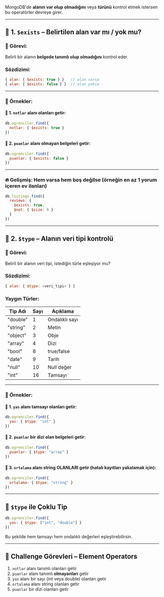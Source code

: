 

MongoDB'de **alanın var olup olmadığını** veya **türünü** kontrol etmek istersen bu operatörler devreye girer.

---

## 🔹 1. `$exists` – Belirtilen alan **var mı / yok mu?**

### 📌 Görevi:

Belirli bir alanın **belgede tanımlı olup olmadığını** kontrol eder.

### Sözdizimi:

```js
{ alan: { $exists: true } }   // alan varsa
{ alan: { $exists: false } }  // alan yoksa
```

---

### 🧪 Örnekler:

#### 🎯 1. `notlar` alanı olanları getir:

```js
db.ogrenciler.find({
  notlar: { $exists: true }
})
```

#### 🎯 2. `puanlar` alanı **olmayan** belgeleri getir:

```js
db.ogrenciler.find({
  puanlar: { $exists: false }
})
```

---

### 🔥 Gelişmiş: Hem varsa hem boş değilse (örneğin en az 1 yorum içeren ev ilanları)

```js
db.listings.find({
  reviews: {
    $exists: true,
    $not: { $size: 0 }
  }
})
```

---

## 🔹 2. `$type` – Alanın **veri tipi** kontrolü

### 📌 Görevi:

Belirli bir alanın veri tipi, istediğin türle eşleşiyor mu?

### Sözdizimi:

```js
{ alan: { $type: <veri_tipi> } }
```

### Yaygın Türler:

|Tip Adı|Sayı|Açıklama|
|---|---|---|
|"double"|1|Ondalıklı sayı|
|"string"|2|Metin|
|"object"|3|Obje|
|"array"|4|Dizi|
|"bool"|8|true/false|
|"date"|9|Tarih|
|"null"|10|Null değer|
|"int"|16|Tamsayı|

---

### 🧪 Örnekler:

#### 🎯 1. `yas` alanı tamsayı olanları getir:

```js
db.ogrenciler.find({
  yas: { $type: "int" }
})
```

#### 🎯 2. `puanlar` bir dizi olan belgeleri getir:

```js
db.ogrenciler.find({
  puanlar: { $type: "array" }
})
```

#### 🎯 3. `ortalama` alanı string OLANLARI getir (hatalı kayıtları yakalamak için):

```js
db.ogrenciler.find({
  ortalama: { $type: "string" }
})
```

---

## 🧠 `$type` ile Çoklu Tip

```js
db.ogrenciler.find({
  yas: { $type: ["int", "double"] }
})
```

Bu şekilde hem tamsayı hem ondalıklı değerleri eşleştirebilirsin.

---

## 🎯 Challenge Görevleri – Element Operators

1. `notlar` alanı tanımlı olanları getir
2. `puanlar` alanı tanımlı **olmayanları** getir
3. `yas` alanı bir sayı (int veya double) olanları getir
4. `ortalama` alanı string olanları getir
5. `puanlar` bir dizi olanları getir
